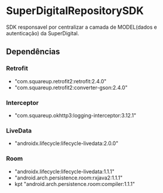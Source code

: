 # SuperDigitalRepositorySDK

SDK responsavel por centralizar a camada de MODEL(dados e autenticação) da SuperDigital.

## Dependências

### Retrofit
  - "com.squareup.retrofit2:retrofit:2.4.0"
  - "com.squareup.retrofit2:converter-gson:2.4.0"

### Interceptor
  - "com.squareup.okhttp3:logging-interceptor:3.12.1"

### LiveData
 - "androidx.lifecycle:lifecycle-livedata:2.0.0"

### Room
 - "androidx.lifecycle:lifecycle-livedata:1.1.1"
 - "android.arch.persistence.room:rxjava2:1.1.1"
 - kpt "android.arch.persistence.room:compiler:1.1.1"

